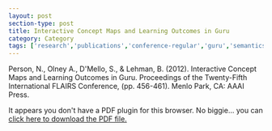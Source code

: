 ```yaml
---
layout: post
section-type: post
title: Interactive Concept Maps and Learning Outcomes in Guru
category: Category
tags: ['research','publications','conference-regular','guru','semantics','education-research','its']
---
```

Person, N., Olney A., D'Mello, S., & Lehman, B. (2012). Interactive Concept Maps and Learning Outcomes in Guru. Proceedings of the Twenty-Fifth International FLAIRS Conference, (pp. 456-461). Menlo Park, CA: AAAI Press. 

<object data="https://blogs.memphis.edu/aolney/files/2019/10/guru_concept_map_2012.pdf" type="application/pdf" width="100%" height="600px">
 
  <p>It appears you don't have a PDF plugin for this browser.
  No biggie... you can <a href="https://blogs.memphis.edu/aolney/files/2019/10/guru_concept_map_2012.pdf">click here to
  download the PDF file.</a></p>
  
</object>
